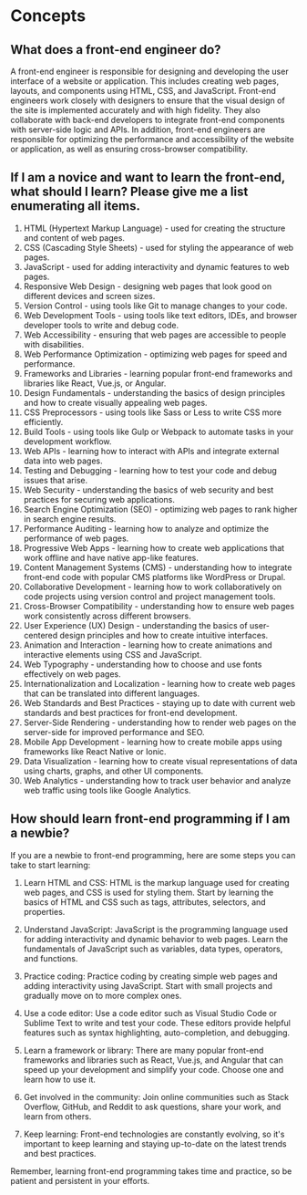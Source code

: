 # Concepts
## What does a front-end engineer do?

A front-end engineer is responsible for designing and developing the user interface of a website or application. This includes creating web pages, layouts, and components using HTML, CSS, and JavaScript. Front-end engineers work closely with designers to ensure that the visual design of the site is implemented accurately and with high fidelity. They also collaborate with back-end developers to integrate front-end components with server-side logic and APIs. In addition, front-end engineers are responsible for optimizing the performance and accessibility of the website or application, as well as ensuring cross-browser compatibility.

## If I am a novice and want to learn the front-end, what should I learn? Please give me a list enumerating all items.
1. HTML (Hypertext Markup Language) - used for creating the structure and content of web pages.
2. CSS (Cascading Style Sheets) - used for styling the appearance of web pages.
3. JavaScript - used for adding interactivity and dynamic features to web pages.
4. Responsive Web Design - designing web pages that look good on different devices and screen sizes.
5. Version Control - using tools like Git to manage changes to your code.
6. Web Development Tools - using tools like text editors, IDEs, and browser developer tools to write and debug code.
7. Web Accessibility - ensuring that web pages are accessible to people with disabilities.
8. Web Performance Optimization - optimizing web pages for speed and performance.
9. Frameworks and Libraries - learning popular front-end frameworks and libraries like React, Vue.js, or Angular.
10. Design Fundamentals - understanding the basics of design principles and how to create visually appealing web pages.
11. CSS Preprocessors - using tools like Sass or Less to write CSS more efficiently.
12. Build Tools - using tools like Gulp or Webpack to automate tasks in your development workflow.
13. Web APIs - learning how to interact with APIs and integrate external data into web pages.
14. Testing and Debugging - learning how to test your code and debug issues that arise.
15. Web Security - understanding the basics of web security and best practices for securing web applications.
16. Search Engine Optimization (SEO) - optimizing web pages to rank higher in search engine results.
17. Performance Auditing - learning how to analyze and optimize the performance of web pages.
18. Progressive Web Apps - learning how to create web applications that work offline and have native app-like features.
19. Content Management Systems (CMS) - understanding how to integrate front-end code with popular CMS platforms like WordPress or Drupal.
20. Collaborative Development - learning how to work collaboratively on code projects using version control and project management tools.
21. Cross-Browser Compatibility - understanding how to ensure web pages work consistently across different browsers.
22. User Experience (UX) Design - understanding the basics of user-centered design principles and how to create intuitive interfaces.
23. Animation and Interaction - learning how to create animations and interactive elements using CSS and JavaScript.
24. Web Typography - understanding how to choose and use fonts effectively on web pages.
25. Internationalization and Localization - learning how to create web pages that can be translated into different languages.
26. Web Standards and Best Practices - staying up to date with current web standards and best practices for front-end development.
27. Server-Side Rendering - understanding how to render web pages on the server-side for improved performance and SEO.
28. Mobile App Development - learning how to create mobile apps using frameworks like React Native or Ionic.
29. Data Visualization - learning how to create visual representations of data using charts, graphs, and other UI components.
30. Web Analytics - understanding how to track user behavior and analyze web traffic using tools like Google Analytics.

## How should learn front-end programming if I am a newbie?

If you are a newbie to front-end programming, here are some steps you can take to start learning:

1. Learn HTML and CSS: HTML is the markup language used for creating web pages, and CSS is used for styling them. Start by learning the basics of HTML and CSS such as tags, attributes, selectors, and properties.

2. Understand JavaScript: JavaScript is the programming language used for adding interactivity and dynamic behavior to web pages. Learn the fundamentals of JavaScript such as variables, data types, operators, and functions.

3. Practice coding: Practice coding by creating simple web pages and adding interactivity using JavaScript. Start with small projects and gradually move on to more complex ones.

4. Use a code editor: Use a code editor such as Visual Studio Code or Sublime Text to write and test your code. These editors provide helpful features such as syntax highlighting, auto-completion, and debugging.

5. Learn a framework or library: There are many popular front-end frameworks and libraries such as React, Vue.js, and Angular that can speed up your development and simplify your code. Choose one and learn how to use it.

6. Get involved in the community: Join online communities such as Stack Overflow, GitHub, and Reddit to ask questions, share your work, and learn from others.

7. Keep learning: Front-end technologies are constantly evolving, so it's important to keep learning and staying up-to-date on the latest trends and best practices.

Remember, learning front-end programming takes time and practice, so be patient and persistent in your efforts.
